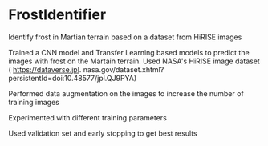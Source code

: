 # FrostIdentifier
Identify frost in Martian terrain based on a dataset from HiRISE images

Trained a CNN model and Transfer Learning based models to predict the images with frost on the Martain terrain. Used NASA's HiRISE image dataset ( https://dataverse.jpl.
nasa.gov/dataset.xhtml?persistentId=doi:10.48577/jpl.QJ9PYA)

Performed data augmentation on the images to increase the number of training images

Experimented with different training parameters

Used validation set and early stopping to get best results 
